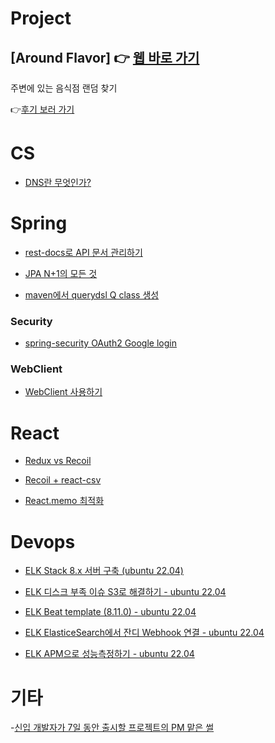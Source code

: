# Project

## [Around Flavor] 👉 [웹 바로 가기](https://aroundflavor.tetedo.com/)

주변에 있는 음식점 랜덤 찾기

👉[후기 보러 가기](https://github.com/TeTedo/blog-code/tree/main/AroundFlavor)

# CS

- [DNS란 무엇인가?](https://github.com/TeTedo/blog-code/tree/main/cs-dns)

# Spring

- [rest-docs로 API 문서 관리하기](https://github.com/TeTedo/blog-code/tree/main/spring-rest-docs)

- [JPA N+1의 모든 것](https://github.com/TeTedo/blog-code/tree/main/spring-boot-jpa-N%2B1)

- [maven에서 querydsl Q class 생성](https://github.com/TeTedo/blog-code/blob/main/querydsl-maven-setting/README.md)

### Security

- [spring-security OAuth2 Google login](https://github.com/TeTedo/blog-code/tree/main/spring-security-oauth)

### WebClient

- [WebClient 사용하기](https://github.com/TeTedo/blog-code/tree/main/spring-boot-webclient)

# React

- [Redux vs Recoil](https://github.com/TeTedo/blog-code/tree/main/react-redux-recoil)

- [Recoil + react-csv](https://github.com/TeTedo/blog-code/tree/main/react-csv-download)

- [React.memo 최적화](https://github.com/TeTedo/blog-code/tree/main/react-render-optimization/memo)

# Devops

- [ELK Stack 8.x 서버 구축 (ubuntu 22.04)](https://github.com/TeTedo/blog-code/tree/main/elk-install)

- [ELK 디스크 부족 이슈 S3로 해결하기 - ubuntu 22.04](https://github.com/TeTedo/blog-code/tree/main/elk-storage-issue)

- [ELK Beat template (8.11.0) - ubuntu 22.04](https://github.com/TeTedo/blog-code/tree/main/elk-beat-template)

- [ELK ElasticeSearch에서 잔디 Webhook 연결 - ubuntu 22.04](https://github.com/TeTedo/blog-code/tree/main/elk-webhook)

- [ELK APM으로 성능측정하기 - ubuntu 22.04](https://github.com/TeTedo/blog-code/tree/main/elk-apm)

# 기타

-[신입 개발자가 7일 동안 출시할 프로젝트의 PM 맡은 썰](https://github.com/TeTedo/blog-code/tree/main/etc-pm)
